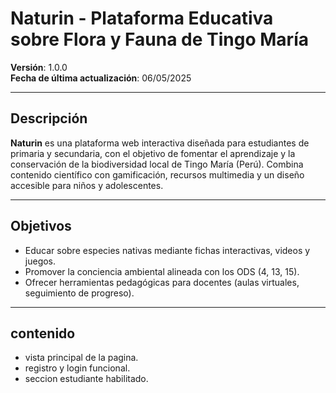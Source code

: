 # **Naturin** - Plataforma Educativa sobre Flora y Fauna de Tingo María  

**Versión**: 1.0.0  
**Fecha de última actualización**: 06/05/2025  

---

## **Descripción**  
**Naturin** es una plataforma web interactiva diseñada para estudiantes de primaria y secundaria, con el objetivo de fomentar el aprendizaje y la conservación de la biodiversidad local de Tingo María (Perú). Combina contenido científico con gamificación, recursos multimedia y un diseño accesible para niños y adolescentes.  

---

## **Objetivos**  
- Educar sobre especies nativas mediante fichas interactivas, videos y juegos.  
- Promover la conciencia ambiental alineada con los ODS (4, 13, 15).  
- Ofrecer herramientas pedagógicas para docentes (aulas virtuales, seguimiento de progreso).  

---
## **contenido**
- vista principal de la pagina.
- registro y login funcional.
- seccion estudiante habilitado.


